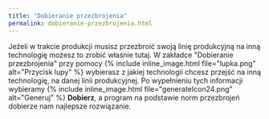 ```yaml
---
title: "Dobieranie przezbrojenia"
permalink: dobieranie-przezbrojenia.html
---
```

Jeżeli w trakcie produkcji musisz przezbroić swoją linię produkcyjną na inną technologię możesz to zrobić właśnie tutaj. W zakładce "Dobieranie przezbrojenia" przy pomocy {% include inline_image.html file="lupka.png" alt="Przycisk lupy" %}  wybierasz z jakiej technologii chcesz przejść na inną technologię, na danej linii produkcyjnej. Po wypełnieniu tych informacji wybieramy {% include inline_image.html file="generateIcon24.png" alt="Generuj" %} **Dobierz**, a program na podstawie norm przezbrojeń dobierze nam najlepsze rozwiązanie.

